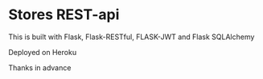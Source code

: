 # Stores REST-api

This is built with Flask, Flask-RESTful, FLASK-JWT and Flask SQLAlchemy

Deployed on Heroku

Thanks in advance
